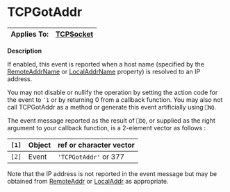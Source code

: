 




<h1 class="heading"><span class="name">TCPGotAddr</span></h1>

| Applies To: | [TCPSocket](./tcpsocket.md) |
| --- | ---  |


**Description**


If enabled, this event is reported when a host name (specified by the [RemoteAddrName](./remoteaddrname.md) or [LocalAddrName](./localaddrname.md) property) is resolved to an IP address.


You may not disable or nullify the operation by setting the action code for the event to `¯1` or by returning 0 from a callback function. You may also not call TCPGotAddr as a method or generate this event artificially using `⎕NQ`.


The event message reported as the result of `⎕DQ`, or supplied as the right argument to your callback function, is a 2-element vector as follows :


| `[1]` | Object | ref or character vector |
| --- | --- | ---  |
| `[2]` | Event | `'TCPGotAddr'` or 377 |


Note that the IP address is not reported in the event message but may be obtained from [RemoteAddr](./remoteaddr.md) or [LocalAddr](./localaddr.md) as appropriate.



